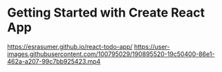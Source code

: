 # Getting Started with Create React App

https://esrasumer.github.io/react-todo-app/
https://user-images.githubusercontent.com/100795029/190895520-19c50400-86e1-462a-a207-99c7bb925423.mp4
